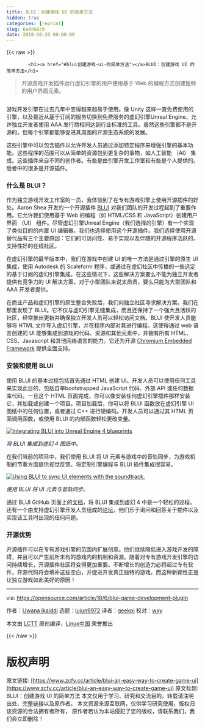 ```yaml
---
title: BLUI：创建游戏 UI 的简单方法
hidden: true
categories: [reprint]
slug: 6adc68c9
date: 2018-10-20 00:00:00
---
```


{{< raw >}}

            <h1><a href="#blui创建游戏-ui-的简单方法"></a>BLUI：创建游戏 UI 的简单方法</h1>
<blockquote>
<p>开源游戏开发插件运行虚幻引擎的用户使用基于 Web 的编程方式创建独特的用户界面元素。</p>
</blockquote>
<p><a href="https://camo.githubusercontent.com/242d3e933fdfc4cdff79f70e173363c4f77430ba/68747470733a2f2f6f70656e736f757263652e636f6d2f73697465732f64656661756c742f66696c65732f7374796c65732f696d6167652d66756c6c2d73697a652f7075626c69632f6c6561642d696d616765732f67616d696e675f706c7567696e5f626c75695f73637265656e73686f742e6a70673f69746f6b3d39316e6e5943745f"><img src="https://p0.ssl.qhimg.com/t01f1c1b519db02bddd.jpg" alt=""></a></p>
<p>游戏开发引擎在过去几年中变得越来越易于​​使用。像 Unity 这样一直免费使用的引擎，以及最近从基于订阅的服务切换到免费服务的虚幻引擎Unreal Engine，允许独立开发者使用 AAA 发行商相同达到行业标准的工具。虽然这些引擎都不是开源的，但每个引擎都能够促进其周围的开源生态系统的发展。</p>
<p>这些引擎中可以包含插件以允许开发人员通过添加特定程序来增强引擎的基本功能。这些程序的范围可以从简单的资源包到更复杂的事物，如人工智能 （AI） 集成。这些插件来自不同的创作者。有些是由引擎开发工作室和有些是个人提供的。后者中的很多是开源插件。</p>
<h3><a href="#什么是-blui"></a>什么是 BLUI？</h3>
<p>作为独立游戏开发工作室的一员，我体验到了在专有游戏引擎上使用开源插件的好处。Aaron Shea 开发的一个开源插件 <a href="https://github.com/AaronShea/BLUI">BLUI</a> 对我们团队的开发过程起到了重要作用。它允许我们使用基于 Web 的编程（如 HTML/CSS 和 JavaScript）创建用户界面 （UI） 组件。尽管虚幻引擎Unreal Engine（我们选择的引擎）有一个实现了类似目的的内置 UI 编辑器，我们也选择使用这个开源插件。我们选择使用开源替代品有三个主要原因：它们的可访问性、易于实现以及伴随的开源程序活跃的、支持性好的在线社区。</p>
<p>在虚幻引擎的最早版本中，我们在游戏中创建 UI 的唯一方法是通过引擎的原生 UI 集成，使用 Autodesk 的 Scaleform 程序，或通过在虚幻社区中传播的一些选定的基于订阅的虚幻引擎集成。在这些情况下，这些解决方案要么不能为独立开发者提供有竞争力的 UI 解决方案，对于小型团队来说太昂贵，要么只能为大型团队和 AAA 开发者提供。</p>
<p>在商业产品和虚幻引擎的原生整合失败后，我们向独立社区寻求解决方案。我们在那里发现了 BLUI。它不仅与虚幻引擎无缝集成，而且还保持了一个强大且活跃的社区，经常推出更新并确保独立开发人员可以轻松访问文档。BLUI 使开发人员能够将 HTML 文件导入虚幻引擎，并在程序内部对其进行编程。这使得通过 web 语言创建的 UI 能够集成到游戏的代码、资源和其他元素中，并拥有所有 HTML、CSS、Javascript 和其他网络语言的能力。它还为开源 <a href="https://bitbucket.org/chromiumembedded/cef">Chromium Embedded Framework</a> 提供全面支持。</p>
<h3><a href="#安装和使用-blui"></a>安装和使用 BLUI</h3>
<p>使用 BLUI 的基本过程包括首先通过 HTML 创建 UI。开发人员可以使用任何工具来实现此目的，包括自举bootstrapped JavaScript 代码、外部 API 或任何数据库代码。一旦这个 HTML 页面完成，你可以像安装任何虚幻引擎插件那样安装它，并加载或创建一个项目。项目加载后，你可以将 BLUI 函数放在虚幻引擎 UI 图纸中的任何位置，或者通过 C++ 进行硬编码。开发人员可以通过其 HTML 页面调用函数，或使用 BLUI 的内部函数轻松更改变量。</p>
<p><a href="https://camo.githubusercontent.com/42c6e8468e0c0339e72e3c3431bea48c907d9a9c/68747470733a2f2f6f70656e736f757263652e636f6d2f73697465732f64656661756c742f66696c65732f75706c6f6164732f626c75695f67616d696e675f706c7567696e2d696e746567726174696e67626c75692e706e67"><img src="https://p0.ssl.qhimg.com/t01de5f11143a6b322d.png" alt="Integrating BLUI into Unreal Engine 4 blueprints" title="Integrating BLUI into Unreal Engine 4 blueprints"></a></p>
<p><em>将 BLUI 集成到虚幻 4 图纸中。</em></p>
<p>在我们当前的项目中，我们使用 BLUI 将 UI 元素与游戏中的音轨同步，为游戏机制的节奏方面提供视觉反馈。将定制引擎编程与 BLUI 插件集成很容易。</p>
<p><a href="https://camo.githubusercontent.com/de7243f0ca8353b38b809b53e847860203595c58/68747470733a2f2f6f70656e736f757263652e636f6d2f73697465732f64656661756c742f66696c65732f75706c6f6164732f626c75695f67616d696e675f706c7567696e2d73796e6375692e706e67"><img src="https://p0.ssl.qhimg.com/t012d602412a366bd71.png" alt="Using BLUI to sync UI elements with the soundtrack." title="Using BLUI to sync UI elements with the soundtrack."></a></p>
<p><em>使用 BLUI 将 UI 元素与音轨同步。</em></p>
<p>通过 BLUI GitHub 页面上的<a href="https://github.com/AaronShea/BLUI/wiki">文档</a>，将 BLUI 集成到虚幻 4 中是一个轻松的过程。还有一个由支持虚幻引擎开发人员组成的<a href="https://forums.unrealengine.com/community/released-projects/29036-blui-open-source-html5-js-css-hud-ui">论坛</a>，他们乐于询问和回答关于插件以及实现该工具时出现的任何问题。</p>
<h3><a href="#开源优势"></a>开源优势</h3>
<p>开源插件可以在专有游戏引擎的范围内扩展创意。他们继续降低进入游戏开发的障碍，并且可以产生前所未有的游戏内的机制和资源。随着对专有游戏开发引擎的访问持续增长，开源插件社区将变得更加重要。不断增长的创造力必将超过专有软件，开源代码将会填补这些空白，并促进开发真正独特的游戏。而这种新颖性正是让独立游戏如此美好的原因！</p>
<hr>
<p>via: <a href="https://opensource.com/article/18/6/blui-game-development-plugin">https://opensource.com/article/18/6/blui-game-development-plugin</a></p>
<p>作者：<a href="https://opensource.com/users/uwikaiddi">Uwana lkaiddi</a> 选题：<a href="https://github.com/lujun9972">lujun9972</a> 译者：<a href="https://github.com/geekpi">geekpi</a> 校对：<a href="https://github.com/wxy">wxy</a></p>
<p>本文由 <a href="https://github.com/LCTT/TranslateProject">LCTT</a> 原创编译，<a href="https://linux.cn/">Linux中国</a> 荣誉推出</p>

          
{{< /raw >}}

# 版权声明
原文链接: [https://www.zcfy.cc/article/blui-an-easy-way-to-create-game-ui](https://www.zcfy.cc/article/blui-an-easy-way-to-create-game-ui)
原文标题: BLUI：创建游戏 UI 的简单方法
本文仅用于学习、研究和交流目的。转载请注明出处、完整链接以及原作者。
本文资源来源互联网，仅供学习研究使用，版权归该资源的合法拥有者所有，
原作者若认为本站侵犯了您的版权，请联系我们，我们会立即删除！
